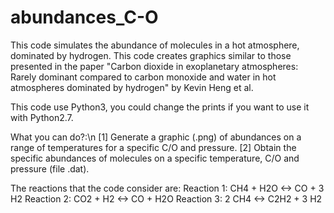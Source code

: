 # abundances_C-O
This code simulates the abundance of molecules in a hot atmosphere, dominated by hydrogen.  This code creates graphics similar to those presented in the paper "Carbon dioxide in exoplanetary atmospheres: Rarely dominant compared to carbon monoxide and water in hot atmospheres dominated by hydrogen" by Kevin Heng et al.

This code use Python3, you could change the prints if you want to use it with Python2.7.

What you can do?:\n
 [1] Generate a graphic (.png) of abundances on a range of temperatures for a specific C/O and pressure.
 [2] Obtain the specific abundances of molecules on a specific temperature, C/O and pressure (file .dat).
 
The reactions that the code consider are:
  Reaction 1: CH4 + H2O <-> CO + 3 H2
  Reaction 2: CO2 + H2 <-> CO + H2O
  Reaction 3: 2 CH4 <-> C2H2 + 3 H2

